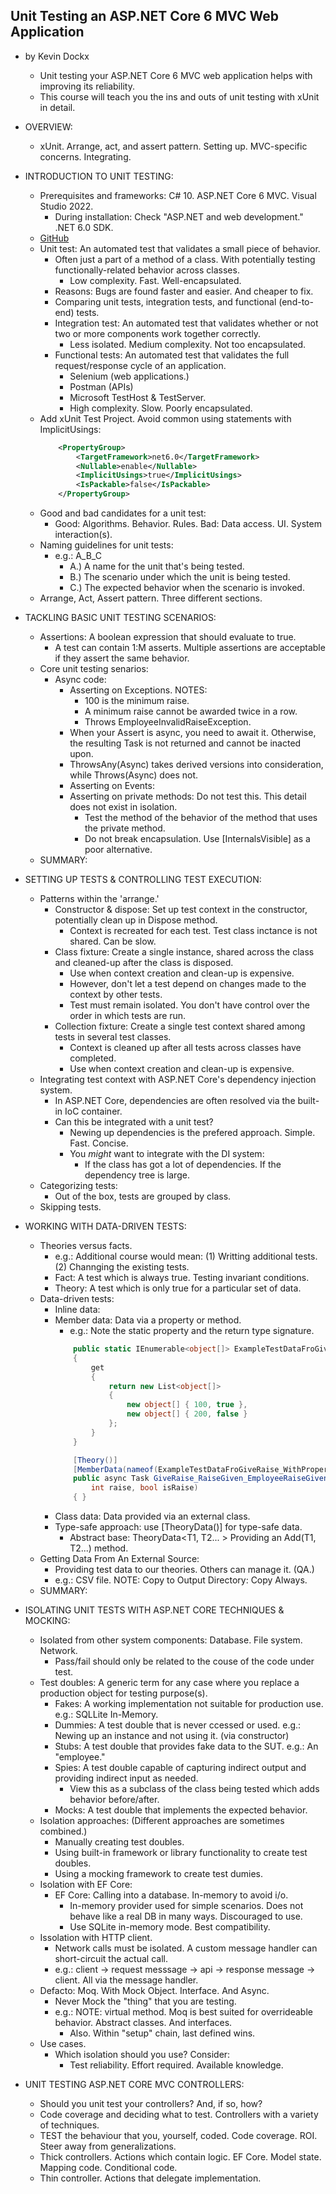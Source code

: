 ## Unit Testing an ASP.NET Core 6 MVC Web Application
- by Kevin Dockx
    - Unit testing your ASP.NET Core 6 MVC web application helps with improving its reliability.
    - This course will teach you the ins and outs of unit testing with xUnit in detail.

- OVERVIEW:
    - xUnit. Arrange, act, and assert pattern. Setting up. MVC-specific concerns. Integrating.

- INTRODUCTION TO UNIT TESTING:
    - Prerequisites and frameworks: C# 10. ASP.NET Core 6 MVC. Visual Studio 2022.
        - During installation: Check "ASP.NET and web development." .NET 6.0 SDK.
    - [GitHub](https://github.com/KevinDockx/UnitTestingAspNetCore6MVC)
    - Unit test: An automated test that validates a small piece of behavior.
        - Often just a part of a method of a class. With potentially testing functionally-related behavior across classes.
            - Low complexity. Fast. Well-encapsulated.
        - Reasons: Bugs are found faster and easier. And cheaper to fix.
        - Comparing unit tests, integration tests, and functional (end-to-end) tests.
        - Integration test: An automated test that validates whether or not two or more components work together correctly.
            - Less isolated. Medium complexity. Not too encapsulated.
        - Functional tests: An automated test that validates the full request/response cycle of an application.
            - Selenium (web applications.)
            - Postman (APIs)
            - Microsoft TestHost & TestServer.
            - High complexity. Slow. Poorly encapsulated.
    - Add xUnit Test Project. Avoid common using statements with ImplicitUsings:
        ```xml
            <PropertyGroup>
                <TargetFramework>net6.0</TargetFramework>
                <Nullable>enable</Nullable>
                <ImplicitUsings>true</ImplicitUsings>
                <IsPackable>false</IsPackable>
            </PropertyGroup>
        ```
    - Good and bad candidates for a unit test:
        - Good: Algorithms. Behavior. Rules. Bad: Data access. UI. System interaction(s).
    - Naming guidelines for unit tests:
        - e.g.: A_B_C
            - A.) A name for the unit that's being tested.
            - B.) The scenario under which the unit is being tested.
            - C.) The expected behavior when the scenario is invoked.
    - Arrange, Act, Assert pattern. Three different sections.
    
- TACKLING BASIC UNIT TESTING SCENARIOS:
    - Assertions: A boolean expression that should evaluate to true.
        - A test can contain 1:M asserts. Multiple assertions are acceptable if they assert the same behavior.
    - Core unit testing senarios:
        - Async code: 
            - Asserting on Exceptions. NOTES:
                - 100 is the minimum raise.
                - A minimum raise cannot be awarded twice in a row.
                - Throws EmployeeInvalidRaiseException.
            - When your Assert is async, you need to await it. Otherwise, the resulting Task is not returned and cannot be inacted upon.
            - ThrowsAny(Async)<T> takes derived versions into consideration, while Throws(Async)<T> does not.
            - Asserting on Events:
            - Asserting on private methods: Do not test this. This detail does not exist in isolation.
                - Test the method of the behavior of the method that uses the private method.
                - Do not break encapsulation. Use [InternalsVisible] as a poor alternative.
    - SUMMARY:

- SETTING UP TESTS & CONTROLLING TEST EXECUTION:
    - Patterns within the 'arrange.'
        - Constructor & dispose: Set up test context in the constructor, potentially clean up in Dispose method.
            - Context is recreated for each test. Test class inctance is not shared. Can be slow.
        - Class fixture: Create a single instance, shared across the class and cleaned-up after the class is disposed.
            - Use when context creation and clean-up is expensive.
            - However, don't let a test depend on changes made to the context by other tests. 
            - Test must remain isolated. You don't have control over the order in which tests are run.
        - Collection fixture: Create a single test context shared among tests in several test classes.
            - Context is cleaned up after all tests across classes have completed.
            - Use when context creation and clean-up is expensive.
    - Integrating test context with ASP.NET Core's dependency injection system.
        - In ASP.NET Core, dependencies are often resolved via the built-in IoC container. 
        - Can this be integrated with a unit test?
            - Newing up dependencies is the prefered approach. Simple. Fast. Concise.
            - You *might* want to integrate with the DI system:
                - If the class has got a lot of dependencies. If the dependency tree is large.
    - Categorizing tests:
        - Out of the box, tests are grouped by class.
    - Skipping tests.

- WORKING WITH DATA-DRIVEN TESTS:
    - Theories versus facts.
        - e.g.: Additional course would mean: (1) Writting additional tests. (2) Channging the existing tests.
        - Fact: A test which is always true. Testing invariant conditions.
        - Theory: A test which is only true for a particular set of data.
    - Data-driven tests:
        - Inline data:
        - Member data: Data via a property or method. 
            - e.g.: Note the static property and the return type signature.
            ```csharp
                public static IEnumerable<object[]> ExampleTestDataFroGiveRaise_WithProperty
                {
                    get
                    {
                        return new List<object[]>
                        {
                            new object[] { 100, true },
                            new object[] { 200, false }
                        };
                    }
                }

                [Theory()]
                [MemberData(nameof(ExampleTestDataFroGiveRaise_WithProperty))]
                public async Task GiveRaise_RaiseGiven_EmployeeRaiseGivenMatchesValue_Async(
                    int raise, bool isRaise)
                { }
            ```
        - Class data: Data provided via an external class.
        - Type-safe approach: use [TheoryData()] for type-safe data.
            - Abstract base: TheoryData<T1, T2... > Providing an Add(T1, T2...) method.
    - Getting Data From An External Source:
        - Providing test data to our theories. Others can manage it. (QA.)
        - e.g.: CSV file. NOTE: Copy to Output Directory: Copy Always.
    - SUMMARY:

- ISOLATING UNIT TESTS WITH ASP.NET CORE TECHNIQUES & MOCKING:
    - Isolated from other system components: Database. File system. Network.
        - Pass/fail should only be related to the couse of the code under test.
    - Test doubles: A generic term for any case where you replace a production object for testing purpose(s).
        - Fakes: A working implementation not suitable for production use. e.g.: SQLLite In-Memory.
        - Dummies: A test double that is never ccessed or used. e.g.: Newing up an instance and not using it. (via constructor)
        - Stubs: A test double that provides fake data to the SUT. e.g.: An "employee."
        - Spies: A test double capable of capturing indirect output and providing indirect input as needed. 
            - View this as a subclass of the class being tested which adds behavior before/after.
        - Mocks: A test double that implements the expected behavior.
    - Isolation approaches: (Different approaches are sometimes combined.)
        - Manually creating test doubles.
        - Using built-in framework or library functionality to create test doubles.
        - Using a mocking framework to create test dumies.
    - Isolation with EF Core:
        - EF Core: Calling into a database. In-memory to avoid i/o.
            - In-memory provider used for simple scenarios. Does not behave like a real DB in many ways. Discouraged to use.
            - Use SQLite in-memory mode. Best compatibility.
    - Issolation with HTTP client.
        - Network calls must be isolated. A custom message handler can short-circuit the actual call.
        - e.g.: client -> request messsage -> api -> response message -> client. All via the message handler.
    - Defacto: Moq. With Mock Object. Interface. And Async.
        - Never Mock the "thing" that you are testing.
        - e.g.: NOTE: virtual method. Moq is best suited for overrideable behavior. Abstract classes. And interfaces.
            - Also. Within "setup" chain, last defined wins.
    - Use cases.
        - Which isolation should you use? Consider:
            - Test reliability. Effort required. Available knowledge.

- UNIT TESTING ASP.NET CORE MVC CONTROLLERS:
    - Should you unit test your controllers? And, if so, how?
    - Code coverage and deciding what to test. Controllers with a variety of techniques.
    - TEST the behaviour that you, yourself, coded. Code coverage. ROI. Steer away from generalizations.
    - Thick controllers. Actions which contain logic. EF Core. Model state. Mapping code. Conditional code.
    - Thin controller. Actions that delegate implementation.